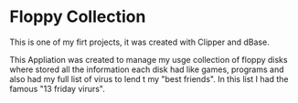 <h1>Floppy Collection</h1>

This is one of my firt projects, it was created with Clipper and dBase.

This Appliation was created to manage my usge collection of floppy disks where stored all the information each disk had like games, programs and also had my full list of virus to lend t my "best friends". In this list I had the famous "13 friday virurs".
